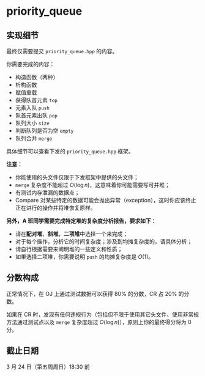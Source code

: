 # priority_queue

## 实现细节

最终仅需要提交 `priority_queue.hpp` 的内容。

你需要完成的内容：

+ 构造函数（两种）
+ 析构函数
+ 赋值重载
+ 获得队首元素 `top`
+ 元素入队 `push`
+ 队首元素出队 `pop`
+ 队列大小 `size`
+ 判断队列是否为空 `empty`
+ 队列合并 `merge`

具体细节可以查看下发的 `priority_queue.hpp` 框架。

**注意：**

- 你能使用的头文件仅限于下发框架中提供的头文件；
- `merge` 复杂度不能超过 $O(\log n)$，这意味着你可能需要写可并堆；
- 有测试内存泄漏的数据点；
- Compare 对某些特定的数据可能会抛出异常（exception），这时你应该终止正在进行的操作并将堆恢复原样。

**另外，A 班同学需要完成特定堆的复杂度分析报告，要求如下：**
- 请在**配对堆**，**斜堆**，**二项堆**中选择一个来完成；
- 对于每个操作，分析它的时间复杂度；涉及到均摊复杂度的，请具体分析；
- 请自行根据需要来阐明堆的一些定义和性质；
- 如果选择二项堆，你需要说明 `push` 的均摊复杂度是 $O(1)$。

## 分数构成

正常情况下，在 OJ 上通过测试数据可以获得 80% 的分数，CR 占 20% 的分数。

如果在 CR 时，发现有任何违规行为（包括但不限于使用其它头文件、使用非常规方法通过测试点以及 `merge` 复杂度超过 $O(\log n)$），原则上你的最终得分将为 0 分。

## 截止日期

3 月 24 日（第五周周日）18:30 前